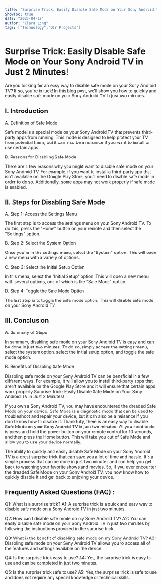 ```yaml
---
title: "Surprise Trick: Easily Disable Safe Mode on Your Sony Android TV in Just 2 Minutes!"
ShowToc: true 
date: "2023-04-12"
author: "Clara Long" 
tags: ["Technology","DIY Projects"]
---
```

# Surprise Trick: Easily Disable Safe Mode on Your Sony Android TV in Just 2 Minutes!

Are you looking for an easy way to disable safe mode on your Sony Android TV? If so, you're in luck! In this blog post, we'll show you how to quickly and easily disable safe mode on your Sony Android TV in just two minutes.

## I. Introduction

A. Definition of Safe Mode

Safe mode is a special mode on your Sony Android TV that prevents third-party apps from running. This mode is designed to help protect your TV from potential harm, but it can also be a nuisance if you want to install or use certain apps. 

B. Reasons for Disabling Safe Mode

There are a few reasons why you might want to disable safe mode on your Sony Android TV. For example, if you want to install a third-party app that isn't available on the Google Play Store, you'll need to disable safe mode in order to do so. Additionally, some apps may not work properly if safe mode is enabled. 

## II. Steps for Disabling Safe Mode

A. Step 1: Access the Settings Menu

The first step is to access the settings menu on your Sony Android TV. To do this, press the "Home" button on your remote and then select the "Settings" option. 

B. Step 2: Select the System Option

Once you're in the settings menu, select the "System" option. This will open a new menu with a variety of options. 

C. Step 3: Select the Initial Setup Option

In this menu, select the "Initial Setup" option. This will open a new menu with several options, one of which is the "Safe Mode" option. 

D. Step 4: Toggle the Safe Mode Option

The last step is to toggle the safe mode option. This will disable safe mode on your Sony Android TV. 

## III. Conclusion

A. Summary of Steps

In summary, disabling safe mode on your Sony Android TV is easy and can be done in just two minutes. To do so, simply access the settings menu, select the system option, select the initial setup option, and toggle the safe mode option. 

B. Benefits of Disabling Safe Mode

Disabling safe mode on your Sony Android TV can be beneficial in a few different ways. For example, it will allow you to install third-party apps that aren't available on the Google Play Store and it will ensure that certain apps work properly.Surprise Trick: Easily Disable Safe Mode on Your Sony Android TV in Just 2 Minutes!

If you own a Sony Android TV, you may have encountered the dreaded Safe Mode on your device. Safe Mode is a diagnostic mode that can be used to troubleshoot and repair your device, but it can also be a nuisance if you don't know how to disable it. Thankfully, there is an easy way to disable Safe Mode on your Sony Android TV in just two minutes. All you need to do is press and hold the power button on your remote control for 10 seconds, and then press the Home button. This will take you out of Safe Mode and allow you to use your device normally.

The ability to quickly and easily disable Safe Mode on your Sony Android TV is a great surprise trick that can save you a lot of time and hassle. It's a simple process that can be done in just two minutes and can help you get back to watching your favorite shows and movies. So, if you ever encounter the dreaded Safe Mode on your Sony Android TV, you now know how to quickly disable it and get back to enjoying your device.

## Frequently Asked Questions (FAQ) :
Q1: What is a surprise trick?
A1: A surprise trick is a quick and easy way to disable safe mode on a Sony Android TV in just two minutes.

Q2: How can I disable safe mode on my Sony Android TV?
A2: You can easily disable safe mode on your Sony Android TV in just two minutes by following the instructions provided in the surprise trick.

Q3: What is the benefit of disabling safe mode on my Sony Android TV?
A3: Disabling safe mode on your Sony Android TV allows you to access all of the features and settings available on the device.

Q4: Is the surprise trick easy to use?
A4: Yes, the surprise trick is easy to use and can be completed in just two minutes.

Q5: Is the surprise trick safe to use?
A5: Yes, the surprise trick is safe to use and does not require any special knowledge or technical skills.


